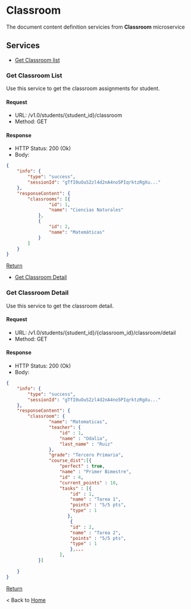 # Classroom

The document content definition servicies from **Classroom** microservice

## Services

* [Get Classroom list](#ClassroomList)  

### Get Classroom List

Use this service to get the classroom assignments for student.

#### Request

* URL: /v1.0/students/{student_id}/classroom
* Method: GET

#### Response

* HTTP Status: 200 (Ok)
* Body:

``` json
{
    "info": {
        "type": "success",
        "sessionId": "gTfI0uOuSZzl4d2nA4no5PIqrktzRgXu..."
    },
    "responseContent": {
        "classrooms": [{
                "id": 1,
                "name": "Ciencias Naturales"
            },
            {
                "id": 2,
                "name": "Matemáticas"
            }
        ]
    }
}
```

[Return](#ClassroomList)

* [Get Classroom Detail ](#ClassroomDetail)  

### Get Classroom Detail

Use this service to get the classroom detail.

#### Request

* URL: /v1.0/students/{student_id}/{classroom_id}/classroom/detail
* Method: GET

#### Response

* HTTP Status: 200 (Ok)
* Body:

``` json
{
    "info": {
        "type": "success",
        "sessionId": "gTfI0uOuSZzl4d2nA4no5PIqrktzRgXu..."
    },
    "responseContent": {
        "classroom": {
                "name": "Matematicas",
                "teacher": {
                    "id" : 1,
                    "name" : "Odalia",
                    "last_name" : "Ruiz"
                },
                "grade": "Tercero Primaria",
                "course_dist":[{  
                    "perfect" : true,
                    "name" : "Primer Bimestre",
                    "id" : 4,
                    "current_points" : 10,
                    "tasks" : [{
                        "id" : 1,
                        "name" : "Tarea 1",
                        "points" : "5/5 pts",
                        "type" : 1
                       },
                        {
                        "id" : 2,
                        "name" : "Tarea 2",
                        "points" : "5/5 pts",
                        "type" : 1
                        },...
                    ],
            }]
        
    }
}
```

[Return](#ClassroomDetail)


< Back to [Home](../home.md)
